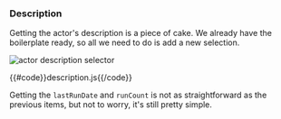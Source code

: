 ### Description
Getting the actor's description is a piece of cake. We already have the boilerplate ready, so all we need to do is add a new selection.

![actor description selector](../img/description.png "Finding actor description in DevTools.")

{{#code}}description.js{{/code}}

Getting the `lastRunDate` and `runCount` is not as straightforward as the previous items, but not to worry, it's still pretty simple.
